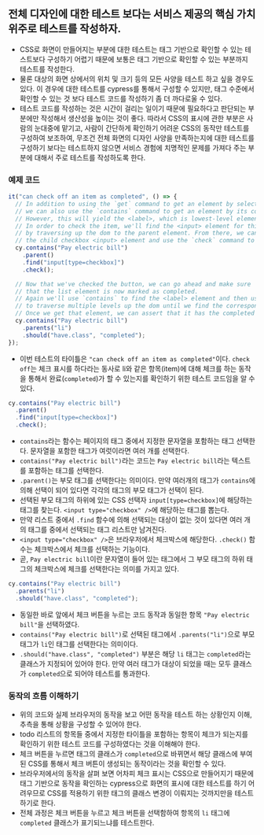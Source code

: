 ## 전체 디자인에 대한 테스트 보다는 서비스 제공의 핵심 가치 위주로 테스트를 작성하자.

- CSS로 화면이 만들어지는 부분에 대한 테스트는 태그 기반으로 확인할 수 있는 테스트보다 구성하기 어렵기 때문에 보통은 태그 기반으로 확인할 수 있는 부분까지 테스트를 작성한다.
- 물론 대상의 화면 상에서의 위치 및 크기 등의 모든 사양을 테스트 하고 싶을 경우도 있다. 이 경우에 대한 테스트를 cypress를 통해서 구성할 수 있지만, 태그 수준에서 확인할 수 있는 것 보다 테스트 코드를 작성하기 좀 더 까다로울 수 있다.
- 테스트 코드를 작성하는 것은 시간이 걸리는 일이기 때문에 필요하다고 판단되는 부분에만 작성해서 생산성을 높이는 것이 좋다. 따라서 CSS의 표시에 관한 부분은 사람의 눈대중에 맡기고, 사람이 간단하게 확인하기 어려운 CSS의 동작만 테스트를 구성하여 보조하여, 무조건 전체 화면의 디자인 사양을 만족하는지에 대한 테스트를 구성하기 보다는 테스트하지 않으면 서비스 경험에 치명적인 문제를 가져다 주는 부분에 대해서 주로 테스트를 작성하도록 한다.

### 예제 코드

```js
it("can check off an item as completed", () => {
  // In addition to using the `get` command to get an element by selector,
  // we can also use the `contains` command to get an element by its contents.
  // However, this will yield the <label>, which is lowest-level element that contains the text.
  // In order to check the item, we'll find the <input> element for this <label>
  // by traversing up the dom to the parent element. From there, we can `find`
  // the child checkbox <input> element and use the `check` command to check it.
  cy.contains("Pay electric bill")
    .parent()
    .find("input[type=checkbox]")
    .check();

  // Now that we've checked the button, we can go ahead and make sure
  // that the list element is now marked as completed.
  // Again we'll use `contains` to find the <label> element and then use the `parents` command
  // to traverse multiple levels up the dom until we find the corresponding <li> element.
  // Once we get that element, we can assert that it has the completed class.
  cy.contains("Pay electric bill")
    .parents("li")
    .should("have.class", "completed");
});
```

- 이번 테스트의 타이틀은 `"can check off an item as completed"`이다. `check off`는 체크 표시를 하다라는 동사로 li와 같은 항목(item)에 대해 체크를 하는 동작을 통해서 완료(`completed`)가 할 수 있는지를 확인하기 위한 테스트 코드임을 알 수 있다.

<!-- prettier-ignore -->
```js
cy.contains("Pay electric bill")
  .parent()
  .find("input[type=checkbox]")
  .check();
```

- `contains`라는 함수는 페이지의 태그 중에서 지정한 문자열을 포함하는 태그 선택한다. 문자열을 포함한 태그가 여럿이라면 여러 개를 선택한다.
- `contains("Pay electric bill")`라는 코드는 `Pay electric bill`라는 텍스트를 포함하는 태그를 선택한다.
- `.parent()`는 부모 태그를 선택한다는 의미이다. 만약 여러개의 태그가 `contains`에 의해 선택이 되어 있다면 각각의 태그의 부모 태그가 선택이 된다.
- 선택된 부모 태그의 하위에 있는 CSS 선택자 `input[type=checkbox]`에 해당하는 태그를 찾는다. `<input type="checkbox" />`에 해당하는 태그를 뽑는다.
- 만약 리스트 중에서 `.find` 함수에 의해 선택되는 대상이 없는 것이 있다면 여러 개의 태그를 중에서 선택되는 태그 리스트만 남겨진다.
- `<input type="checkbox" />`은 브라우저에서 체크박스에 해당한다. `.check()` 함수는 체크박스에서 체크를 선택하는 기능이다.
- 곧, `Pay electric bill`이란 문자열이 들어 있는 태그에서 그 부모 태그의 하위 태그의 체크박스에 체크를 선택한다는 의미를 가지고 있다.

```js
cy.contains("Pay electric bill")
  .parents("li")
  .should("have.class", "completed");
```

- 동일한 바로 앞에서 체크 버튼을 누르는 코드 동작과 동일한 항목 `"Pay electric bill"`을 선택하였다.
- `contains("Pay electric bill")`로 선택된 태그에서 `.parents("li")`으로 부모 태그가 `li`인 태그를 선택한다는 의미이다.
- `.should("have.class", "completed")` 부분은 해당 `li` 태그는 `completed`라는 클래스가 지정되어 있어야 한다. 만약 여러 태그가 대상이 되었을 때는 모두 클래스가 `completed`으로 되어야 테스트를 통과한다.

### 동작의 흐름 이해하기

- 위의 코드와 실제 브라우저의 동작을 보고 어떤 동작을 테스트 하는 상황인지 이해, 추측을 통해 상황을 구성할 수 있어야 한다.
- todo 리스트의 항목들 중에서 지정한 타이틀을 포함하는 항목이 체크가 되는지를 확인하기 위한 테스트 코드를 구성하였다는 것을 이해해야 한다.
- 체크 버튼을 누르면 태그의 클래스가 `completed`으로 바뀌면서 해당 클래스에 부여된 CSS를 통해서 체크 버튼이 생성되는 동작이라는 것을 확인할 수 있다.
- 브라우저에서의 동작을 살펴 보면 어차피 체크 표시는 CSS으로 만들어지기 때문에 태그 기반으로 동작을 확인하는 cypress으로 화면의 표시에 대한 테스트를 하기 어려우므로 CSS를 적용하기 위한 태그의 클래스 변경이 이뤄지는 것까지만을 테스트하기로 한다.
- 전체 과정은 체크 버튼을 누르고 체크 버튼을 선택함하여 항목의 `li` 태그에 `completed` 클래스가 표기되느냐를 테스트한다.

